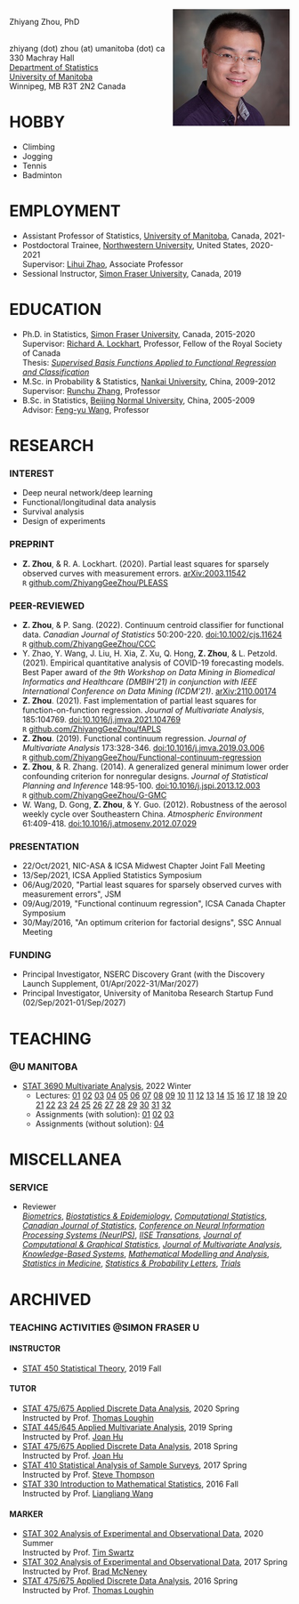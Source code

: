 <head> 
    <script src="https://use.fontawesome.com/releases/v5.13.0/js/all.js" data-auto-add-css="false"></script>
</head> 
<link rel="stylesheet" href="https://use.fontawesome.com/releases/v5.13.0/css/svg-with-js.css">

<img align="right" src="https://raw.githubusercontent.com/ZhiyangGeeZhou/ZhiyangGeeZhou.github.io/master/img/Zhiyang.png"/>

Zhiyang Zhou, PhD
<a href="attach/Pronunciation.m4a" title="Pronunciation of My Name" target="_blank"><i class="fa fa-volume-up" aria-hidden="true"></i></a>
<!--- <a href="https://www.sfu.ca/~zza115/" title="Home Page"><i class="fas fa-house-user fa-lg" aria-hidden="true"></i></a> -->
<a href="https://www.linkedin.com/in/zhiyangzhou" title="LinkedIn"><i class="fab fa-linkedin fa-lg" aria-hidden="true"></i></a>
<a href="https://www.researchgate.net/profile/Zhiyang_Zhou2" title="ResearchGate"><i class="fab fa-researchgate fa-lg" aria-hidden="true"></i></a>
<a href="https://orcid.org/0000-0002-3722-9808" title="ORCID"><i class="fab fa-orcid fa-lg" aria-hidden="true"></i></a>
<a href="https://publons.com/researcher/4245722/zhiyang-zhou/" title="Publons"><i class="fab fa-product-hunt fa-lg" aria-hidden="true"></i></a>  
zhiyang (dot) zhou (at) umanitoba (dot) ca  
330 Machray Hall  
[Department of Statistics](https://sci.umanitoba.ca/statistics/)  
[University of Manitoba](https://umanitoba.ca/)  
Winnipeg, MB R3T 2N2 Canada  

# HOBBY

- Climbing
- Jogging
- Tennis
- Badminton

# EMPLOYMENT

- Assistant Professor of Statistics, [University of Manitoba](https://umanitoba.ca/), Canada, 2021-
- Postdoctoral Trainee, [Northwestern University](https://www.northwestern.edu/), United States, 2020-2021  
Supervisor: [Lihui Zhao](https://www.scholars.northwestern.edu/en/persons/lihui-zhao), Associate Professor
- Sessional Instructor, [Simon Fraser University](https://www.sfu.ca/), Canada, 2019  

# EDUCATION

- Ph.D. in Statistics, [Simon Fraser University](https://www.sfu.ca/), Canada, 2015-2020  
Supervisor: [Richard A. Lockhart](https://www.stat.sfu.ca/~lockhart/), Professor, Fellow of the Royal Society of Canada  
Thesis: [_Supervised Basis Functions Applied to Functional Regression and Classification_](https://github.com/ZhiyangGeeZhou/ZhiyangGeeZhou.github.io/blob/master/ZhiyangZhouSummer2020.pdf)
- M.Sc. in Probability & Statistics, [Nankai University](https://en.nankai.edu.cn/), China, 2009-2012  
Supervisor: [Runchu Zhang](http://222.30.48.141/~rczhang/), Professor
- B.Sc. in Statistics, [Beijing Normal University](https://english.bnu.edu.cn/), China, 2005-2009  
Advisor: [Feng-yu Wang](https://www.swansea.ac.uk/staff/science/maths/f.y.wang/), Professor

# RESEARCH

### INTEREST

- Deep neural network/deep learning
- Functional/longitudinal data analysis
- Survival analysis
- Design of experiments

### PREPRINT

- **Z. Zhou**, & R. A. Lockhart. (2020). Partial least squares for sparsely observed curves with measurement errors.
[arXiv:2003.11542](https://arxiv.org/abs/2003.11542)  
`R` [github.com/ZhiyangGeeZhou/PLEASS](https://github.com/ZhiyangGeeZhou/PLEASS)

### PEER-REVIEWED

- **Z. Zhou**, & P. Sang. (2022). Continuum centroid classifier for functional data.
_Canadian Journal of Statistics_ 50:200-220.
[doi:10.1002/cjs.11624](https://dx.doi.org/10.1002/cjs.11624)  
`R` [github.com/ZhiyangGeeZhou/CCC](https://github.com/ZhiyangGeeZhou/CCC)
- Y. Zhao, Y. Wang, J. Liu, H. Xia, Z. Xu, Q. Hong, **Z. Zhou**, & L. Petzold. (2021). Empirical quantitative analysis of COVID-19 forecasting models.
Best Paper award of _the 9th Workshop on Data Mining in Biomedical Informatics and Healthcare (DMBIH'21) in conjunction with IEEE International Conference on Data Mining (ICDM'21)_.
[arXiv:2110.00174](https://arxiv.org/abs/2110.00174)  
- **Z. Zhou**. (2021). Fast implementation of partial least squares for function-on-function regression.
_Journal of Multivariate Analysis_, 185:104769.
[doi:10.1016/j.jmva.2021.104769](https://dx.doi.org/10.1016/j.jmva.2021.104769)   
`R` [github.com/ZhiyangGeeZhou/fAPLS](https://github.com/ZhiyangGeeZhou/fAPLS)
- **Z. Zhou**. (2019). Functional continuum regression.
_Journal of Multivariate Analysis_ 173:328-346.
[doi:10.1016/j.jmva.2019.03.006](https://dx.doi.org/10.1016/j.jmva.2019.03.006)  
`R` [github.com/ZhiyangGeeZhou/Functional-continuum-regression](https://github.com/ZhiyangGeeZhou/Functional-continuum-regression)
- **Z. Zhou**, & R. Zhang. (2014). A generalized general minimum lower order confounding criterion for nonregular designs.
_Journal of Statistical Planning and Inference_ 148:95-100.
[doi:10.1016/j.jspi.2013.12.003](https://dx.doi.org/10.1016/j.jspi.2013.12.003)  
`R` [github.com/ZhiyangGeeZhou/G-GMC](https://github.com/ZhiyangGeeZhou/G-GMC)
- W. Wang, D. Gong, **Z. Zhou**, & Y. Guo. (2012). Robustness of the aerosol weekly cycle over Southeastern China.
_Atmospheric Environment_ 61:409-418.
[doi:10.1016/j.atmosenv.2012.07.029](https://dx.doi.org/10.1016/j.atmosenv.2012.07.029)

### PRESENTATION

- 22/Oct/2021, NIC-ASA & ICSA Midwest Chapter Joint Fall Meeting
- 13/Sep/2021, ICSA Applied Statistics Symposium
- 06/Aug/2020, "Partial least squares for sparsely observed curves with measurement errors", JSM
- 09/Aug/2019, "Functional continuum regression", ICSA Canada Chapter Symposium
- 30/May/2016, "An optimum criterion for factorial designs", SSC Annual Meeting

### FUNDING

- Principal Investigator, NSERC Discovery Grant (with the Discovery Launch Supplement, 01/Apr/2022-31/Mar/2027)
- Principal Investigator, University of Manitoba Research Startup Fund (02/Sep/2021-01/Sep/2027)

# TEACHING

### @U MANITOBA

- [STAT 3690 Multivariate Analysis](attach/SyllabusUofMSTAT3690Winter2022.pdf),
2022 Winter  
  - Lectures: 
  [01](attach/STAT3690_2022_Lec01Jan24.pdf) 
  [02](attach/STAT3690_2022_Lec02Jan26.pdf)
  [03](attach/STAT3690_2022_Lec03Jan28.pdf)
  [04](attach/STAT3690_2022_Lec04Jan31.pdf)
  [05](attach/STAT3690_2022_Lec05Feb02.pdf)
  [06](attach/STAT3690_2022_Lec06Feb04.pdf)
  [07](attach/STAT3690_2022_Lec07Feb07.pdf)
  [08](attach/STAT3690_2022_Lec08Feb09.pdf)
  [09](attach/STAT3690_2022_Lec09Feb11.pdf)
  [10](attach/STAT3690_2022_Lec10Feb14.pdf)
  [11](attach/STAT3690_2022_Lec11Feb16.pdf)
  [12](attach/STAT3690_2022_Lec12Feb18.pdf)
  [13](attach/STAT3690_2022_Lec13Feb28.pdf)
  [14](attach/STAT3690_2022_Lec14Mar02.pdf)
  [15](attach/STAT3690_2022_Lec15Mar04.pdf)
  [16](attach/STAT3690_2022_Lec16Mar07.pdf)
  [17](attach/STAT3690_2022_Lec17Mar09.pdf)
  [18](attach/STAT3690_2022_Lec18Mar11.pdf)
  [19](attach/STAT3690_2022_Lec19Mar14.pdf)
  [20](attach/STAT3690_2022_Lec20Mar16.pdf)  
  [21](attach/STAT3690_2022_Lec21Mar21.pdf)
  [22](attach/STAT3690_2022_Lec22Mar23.pdf)
  [23](attach/STAT3690_2022_Lec23Mar25.pdf)
  [24](attach/STAT3690_2022_Lec24Mar28.pdf)
  [25](attach/STAT3690_2022_Lec25Mar30.pdf)
  [26](attach/STAT3690_2022_Lec26Apr01.pdf)
  [27](attach/STAT3690_2022_Lec27Apr04.pdf)
  [28](attach/STAT3690_2022_Lec28Apr06.pdf)
  [29](attach/STAT3690_2022_Lec29Apr08.pdf)
  [30](attach/STAT3690_2022_Lec30Apr11.pdf)
  [31](attach/STAT3690_2022_Lec31Apr13.pdf)
  [32](attach/STAT3690_2022_Lec32Apr15.pdf)
  - Assignments (with solution):
  [01](attach/STAT3690_W2022_HW1Feb28Due.pdf)
  [02](attach/STAT3690_W2022_HW2Mar16Due.pdf)
  [03](attach/STAT3690_W2022_HW3Apr11Due.pdf)
  - Assignments (without solution):
  [04](attach/STAT3690_W2022_HW4Apr25Due.pdf)
   
# MISCELLANEA

### SERVICE

- Reviewer   
[_Biometrics_](https://onlinelibrary.wiley.com/journal/15410420),
[_Biostatistics & Epidemiology_](https://www.tandfonline.com/toc/tbep20/current),
[_Computational Statistics_](https://www.springer.com/journal/180),
[_Canadian Journal of Statistics_](https://onlinelibrary.wiley.com/journal/1708945x),
[_Conference on Neural Information Processing Systems (NeurIPS)_](https://nips.cc/),
[_IISE Transations_](https://www.tandfonline.com/action/journalInformation?journalCode=uiie21),
[_Journal of Computational & Graphical Statistics_](https://www.tandfonline.com/toc/ucgs20/current),
[_Journal of Multivariate Analysis_](https://www.journals.elsevier.com/journal-of-multivariate-analysis/),
[_Knowledge-Based Systems_](https://www.journals.elsevier.com/knowledge-based-systems),
[_Mathematical Modelling and Analysis_](https://journals.vgtu.lt/index.php/MMA),
[_Statistics in Medicine_](https://onlinelibrary.wiley.com/journal/10970258),
[_Statistics & Probability Letters_](https://www.journals.elsevier.com/statistics-and-probability-letters/),
[_Trials_](https://trialsjournal.biomedcentral.com/)

# ARCHIVED

### TEACHING ACTIVITIES  @SIMON FRASER U

#### INSTRUCTOR

- [STAT 450 Statistical Theory](https://www.sfu.ca/outlines.html?2019/fall/stat/450/d100), 2019 Fall

#### TUTOR

- [STAT 475/675 Applied Discrete Data Analysis](https://www.sfu.ca/outlines.html?2020/spring/stat/475/d100),
2020 Spring  
Instructed by Prof. [Thomas Loughin](https://www.stat.sfu.ca/~tloughin/STATPAGE.html)
- [STAT 445/645 Applied Multivariate Analysis](https://www.sfu.ca/outlines.html?2019/spring/stat/445/e100),
2019 Spring  
Instructed by Prof. [Joan Hu](https://www.stat.sfu.ca/~joanh/)
- [STAT 475/675 Applied Discrete Data Analysis](https://www.sfu.ca/outlines.html?2018/spring/stat/475/d100),
2018 Spring  
Instructed by Prof. [Joan Hu](https://www.stat.sfu.ca/~joanh/)
- [STAT 410 Statistical Analysis of Sample Surveys](https://www.sfu.ca/outlines.html?2017/spring/stat/410/d100),
2017 Spring  
Instructed by Prof. [Steve Thompson](https://www.stat.sfu.ca/~thompson/)
- [STAT 330 Introduction to Mathematical Statistics](https://www.sfu.ca/outlines.html?2016/fall/stat/330/d100),
2016 Fall  
Instructed by Prof. [Liangliang Wang](https://www.stat.sfu.ca/~lwa68/)

#### MARKER

- [STAT 302 Analysis of Experimental and Observational Data](https://www.sfu.ca/outlines.html?2020/summer/stat/302/d100), 
2020 Summer  
Instructed by Prof. [Tim Swartz](https://www.stat.sfu.ca/~tim/)
- [STAT 302 Analysis of Experimental and Observational Data](https://www.sfu.ca/outlines.html?2017/spring/stat/302/d100), 
2017 Spring  
Instructed by Prof. [Brad McNeney](https://www.stat.sfu.ca/~mcneney/)
- [STAT 475/675 Applied Discrete Data Analysis](https://www.sfu.ca/outlines.html?2016/spring/stat/475/d100),
2016 Spring  
Instructed by Prof. [Thomas Loughin](https://www.stat.sfu.ca/~tloughin/STATPAGE.html)